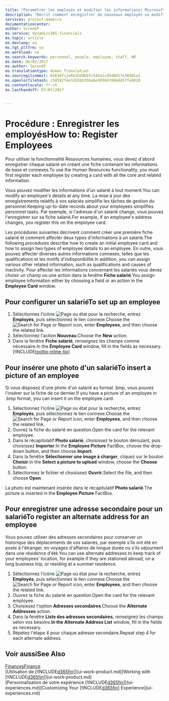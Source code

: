 ```yaml
---
title: "Paramétrer les employés et modifier les informations| Microsoft Docs"
description: "Décrit comment enregistrer de nouveaux employés ou modifier les informations concernant ceux existants."
services: project-madeira
documentationcenter: 
author: SorenGP
ms.service: dynamics365-financials
ms.topic: article
ms.devlang: na
ms.tgt_pltfrm: na
ms.workload: na
ms.search.keywords: personnel, people, employee, staff, HR
ms.date: 06/02/2017
ms.author: SorenGP
ms.translationtype: Human Translation
ms.sourcegitcommit: 81636fc2e661bd9b07c54da1cd5d0d27e30d01a2
ms.openlocfilehash: c58592f4e32b5bb35ba6e9036b786b4d5ffe9820
ms.contentlocale: fr-ch
ms.lasthandoff: 07/07/2017


---
```

# <a name="how-to-register-employees"></a><span data-ttu-id="da25f-103">Procédure : Enregistrer les employés</span><span class="sxs-lookup"><span data-stu-id="da25f-103">How to: Register Employees</span></span>
<span data-ttu-id="da25f-104">Pour utiliser la fonctionnalité Ressources humaines, vous devez d'abord enregistrer chaque salarié en créant une fiche contenant les informations de base et connexes.</span><span class="sxs-lookup"><span data-stu-id="da25f-104">To use the Human Resources functionality, you must first register each employee by creating a card with all the core and related information.</span></span>

<span data-ttu-id="da25f-105">Vous pouvez modifier les informations d'un salarié à tout moment.</span><span class="sxs-lookup"><span data-stu-id="da25f-105">You can modify an employee's details at any time.</span></span> <span data-ttu-id="da25f-106">La mise à jour des enregistrements relatifs à vos salariés simplifie les tâches de gestion du personnel.</span><span class="sxs-lookup"><span data-stu-id="da25f-106">Keeping up-to-date records about your employees simplifies personnel tasks.</span></span> <span data-ttu-id="da25f-107">Par exemple, si l'adresse d'un salarié change, vous pouvez l'enregistrer sur sa fiche salarié.</span><span class="sxs-lookup"><span data-stu-id="da25f-107">For example, if an employee's address changes, you register this on the employee card.</span></span>

<span data-ttu-id="da25f-108">Les procédures suivantes décrivent comment créer une première fiche salarié et comment affecter deux types d'informations à un salarié.</span><span class="sxs-lookup"><span data-stu-id="da25f-108">The following procedures describe how to create an initial employee card and how to assign two types of employee details to an employee.</span></span> <span data-ttu-id="da25f-109">En outre, vous pouvez affecter diverses autres informations connexes, telles que les qualifications et les motifs d'indisponibilité.</span><span class="sxs-lookup"><span data-stu-id="da25f-109">In addition, you can assign various other related information, such as qualifications and causes of inactivity.</span></span> <span data-ttu-id="da25f-110">Pour affecter les informations concernant les salariés vous devez choisir un champ ou une action dans la fenêtre **Fiche salarié**.</span><span class="sxs-lookup"><span data-stu-id="da25f-110">You assign employee information either by choosing a field or an action in the **Employee Card** window.</span></span>

## <a name="to-set-up-an-employee"></a><span data-ttu-id="da25f-111">Pour configurer un salarié</span><span class="sxs-lookup"><span data-stu-id="da25f-111">To set up an employee</span></span>
1. <span data-ttu-id="da25f-112">Sélectionnez l'icône ![Page ou état pour la recherche](media/ui-search/search_small.png "icône Page ou état pour la recherche"), entrez **Employés**, puis sélectionnez le lien connexe.</span><span class="sxs-lookup"><span data-stu-id="da25f-112">Choose the ![Search for Page or Report](media/ui-search/search_small.png "Search for Page or Report icon") icon, enter **Employees**, and then choose the related link.</span></span>
2. <span data-ttu-id="da25f-113">Sélectionnez l'action **Nouveau**.</span><span class="sxs-lookup"><span data-stu-id="da25f-113">Choose the **New** action.</span></span>
3. <span data-ttu-id="da25f-114">Dans la fenêtre **Fiche salarié**, renseignez les champs comme nécessaire.</span><span class="sxs-lookup"><span data-stu-id="da25f-114">In the **Employee Card** window, fill in the fields as necessary.</span></span> [!INCLUDE[tooltip-inline-tip](includes/tooltip-inline-tip_md.md)]

## <a name="to-insert-a-picture-of-an-employee"></a><span data-ttu-id="da25f-115">Pour insérer une photo d'un salarié</span><span class="sxs-lookup"><span data-stu-id="da25f-115">To insert a picture of an employee</span></span>
<span data-ttu-id="da25f-116">Si vous disposez d'une photo d'un salarié au format .bmp, vous pouvez l'insérer sur la fiche de ce dernier.</span><span class="sxs-lookup"><span data-stu-id="da25f-116">If you have a picture of an employee in .bmp format, you can insert it on the employee card.</span></span>

1. <span data-ttu-id="da25f-117">Sélectionnez l'icône ![Page ou état pour la recherche](media/ui-search/search_small.png "icône Page ou état pour la recherche"), entrez **Employés**, puis sélectionnez le lien connexe.</span><span class="sxs-lookup"><span data-stu-id="da25f-117">Choose the ![Search for Page or Report](media/ui-search/search_small.png "Search for Page or Report icon") icon, enter **Employees**, and then choose the related link.</span></span>
2. <span data-ttu-id="da25f-118">Ouvrez la fiche du salarié en question.</span><span class="sxs-lookup"><span data-stu-id="da25f-118">Open the card for the relevant employee.</span></span>
3. <span data-ttu-id="da25f-119">Dans le récapitulatif **Photo salarié**, choisissez le bouton déroulant, puis choisissez **Importer**.</span><span class="sxs-lookup"><span data-stu-id="da25f-119">In the **Employee Picture** FactBox, choose the drop-down button, and then choose **Import**.</span></span>
4. <span data-ttu-id="da25f-120">Dans la fenêtre **Sélectionner une image à charger**, cliquez sur le bouton **Choisir**.</span><span class="sxs-lookup"><span data-stu-id="da25f-120">In the **Select a picture to upload** window, choose the **Choose** button.</span></span>
5. <span data-ttu-id="da25f-121">Sélectionnez le fichier et choisissez **Ouvrir**.</span><span class="sxs-lookup"><span data-stu-id="da25f-121">Select the file, and then choose **Open**.</span></span>

<span data-ttu-id="da25f-122">La photo est maintenant insérée dans le récapitulatif **Photo salarié**.</span><span class="sxs-lookup"><span data-stu-id="da25f-122">The picture is inserted in the **Employee Picture** FactBox.</span></span>

## <a name="to-register-an-alternate-address-for-an-employee"></a><span data-ttu-id="da25f-123">Pour enregistrer une adresse secondaire pour un salarié</span><span class="sxs-lookup"><span data-stu-id="da25f-123">To register an alternate address for an employee</span></span>
<span data-ttu-id="da25f-124">Vous pouvez utiliser des adresses secondaires pour conserver un historique des déplacements de vos salariés, par exemple s'ils ont été en poste à l'étranger, en voyages d'affaires de longue durée ou s'ils séjournent dans une résidence d'été.</span><span class="sxs-lookup"><span data-stu-id="da25f-124">You can use alternate addresses to keep track of your employees’ location, for example if they are stationed abroad, on a long business trip, or residing at a summer residence.</span></span>

1. <span data-ttu-id="da25f-125">Sélectionnez l'icône ![Page ou état pour la recherche](media/ui-search/search_small.png "icône Page ou état pour la recherche"), entrez **Employés**, puis sélectionnez le lien connexe.</span><span class="sxs-lookup"><span data-stu-id="da25f-125">Choose the ![Search for Page or Report](media/ui-search/search_small.png "Search for Page or Report icon") icon, enter **Employees**, and then choose the related link.</span></span>
2. <span data-ttu-id="da25f-126">Ouvrez la fiche du salarié en question.</span><span class="sxs-lookup"><span data-stu-id="da25f-126">Open the card for the relevant employee.</span></span>
3. <span data-ttu-id="da25f-127">Choisissez l'option **Adresses secondaires**.</span><span class="sxs-lookup"><span data-stu-id="da25f-127">Choose the **Alternate Addresses** action.</span></span>
4. <span data-ttu-id="da25f-128">Dans la fenêtre **Liste des adresses secondaires**, renseignez les champs selon vos besoins.</span><span class="sxs-lookup"><span data-stu-id="da25f-128">**In the Alternate Address List** window, fill in the fields as necessary.</span></span>
5. <span data-ttu-id="da25f-129">Répétez l'étape 4 pour chaque adresse secondaire.</span><span class="sxs-lookup"><span data-stu-id="da25f-129">Repeat step 4 for each alternate address.</span></span>

## <a name="see-also"></a><span data-ttu-id="da25f-130">Voir aussi</span><span class="sxs-lookup"><span data-stu-id="da25f-130">See Also</span></span>
[<span data-ttu-id="da25f-131">Finances</span><span class="sxs-lookup"><span data-stu-id="da25f-131">Finance</span></span>](finance.md)  
<span data-ttu-id="da25f-132">[Utilisation de [!INCLUDE[d365fin](includes/d365fin_md.md)]](ui-work-product.md)</span><span class="sxs-lookup"><span data-stu-id="da25f-132">[Working with [!INCLUDE[d365fin](includes/d365fin_md.md)]](ui-work-product.md)</span></span>  
<span data-ttu-id="da25f-133">[Personnalisation de votre expérience [!INCLUDE[d365fin](includes/d365fin_md.md)]](ui-experiences.md)</span><span class="sxs-lookup"><span data-stu-id="da25f-133">[Customizing Your [!INCLUDE[d365fin](includes/d365fin_md.md)] Experience](ui-experiences.md)</span></span>

